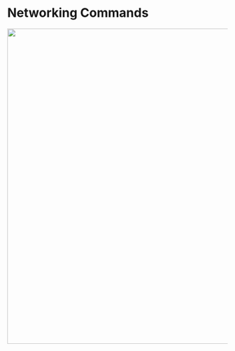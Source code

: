 # Networking Commands

<img src="https://drive.google.com/uc?export=view&id=1yMeNIhGNrghjareFsVPWZCUIQQULURWV" width="550" height="720">

<br>


